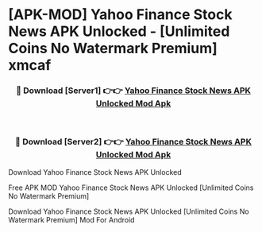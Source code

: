 # [APK-MOD] Yahoo Finance  Stock News APK Unlocked - [Unlimited Coins No Watermark Premium] xmcaf



<div align="center">
<h3>🔴 Download [Server1] 👉👉 <a href="https://momento.my/?title=Yahoo_Finance__Stock_News_APK_Unlocked">Yahoo Finance  Stock News APK Unlocked Mod Apk</a></h3><br>

<h3>🔴 Download [Server2] 👉👉 <a href="https://momento.my/?title=Yahoo_Finance__Stock_News_APK_Unlocked">Yahoo Finance  Stock News APK Unlocked Mod Apk</a></h3>
</div>



Download Yahoo Finance  Stock News APK Unlocked 

Free APK MOD Yahoo Finance  Stock News APK Unlocked [Unlimited Coins No Watermark Premium]

Download Yahoo Finance  Stock News APK Unlocked [Unlimited Coins No Watermark Premium] Mod For Android
